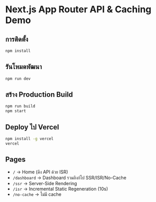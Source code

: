 # Next.js App Router API & Caching Demo

## การติดตั้ง
```bash
npm install
```

## รันโหมดพัฒนา
```bash
npm run dev
```

## สร้าง Production Build
```bash
npm run build
npm start
```

## Deploy ไป Vercel
```bash
npm install -g vercel
vercel
```

## Pages
- `/` → Home (ดึง API ด้วย ISR)
- `/dashboard` → Dashboard รวมลิงก์ไป SSR/ISR/No-Cache
- `/ssr` → Server-Side Rendering
- `/isr` → Incremental Static Regeneration (10s)
- `/no-cache` → ไม่มี cache
